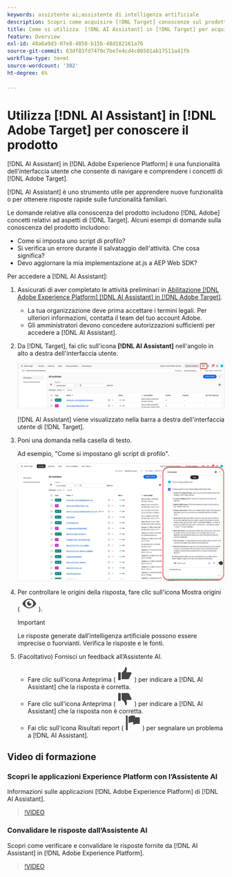 ```yaml
---
keywords: assistente ai;assistente di intelligenza artificiale
description: Scopri come acquisire [!DNL Target] conoscenze sul prodotto con [!DNL AI Assistant].
title: Come si utilizza  [!DNL AI Assistant] in [!DNL Target] per acquisire informazioni sul prodotto?
feature: Overview
exl-id: 48a6a9d3-07e8-4858-b15b-48d182161a76
source-git-commit: 63df83fd7479c7be7e4cd4c08501ab17511a41fb
workflow-type: tm+mt
source-wordcount: '302'
ht-degree: 6%

---
```


# Utilizza [!DNL AI Assistant] in [!DNL Adobe Target] per conoscere il prodotto

[!DNL AI Assistant] in [!DNL Adobe Experience Platform] è una funzionalità dell&#39;interfaccia utente che consente di navigare e comprendere i concetti di [!DNL Adobe Target].

[!DNL AI Assistant] è uno strumento utile per apprendere nuove funzionalità o per ottenere risposte rapide sulle funzionalità familiari.

Le domande relative alla conoscenza del prodotto includono [!DNL Adobe] concetti relativi ad aspetti di [!DNL Target]. Alcuni esempi di domande sulla conoscenza del prodotto includono:

* Come si imposta uno script di profilo?
* Si verifica un errore durante il salvataggio dell&#39;attività. Che cosa significa?
* Devo aggiornare la mia implementazione at.js a AEP Web SDK?

Per accedere a [!DNL AI Assistant]:

1. Assicurati di aver completato le attività preliminari in [Abilitazione [!DNL Adobe Experience Platform] [!DNL AI Assistant] in [!DNL Adobe Target]](/help/main/c-intro/enabling-ai-assistant.md).

   * La tua organizzazione deve prima accettare i termini legali. Per ulteriori informazioni, contatta il team del tuo account Adobe.
   * Gli amministratori devono concedere autorizzazioni sufficienti per accedere a [!DNL AI Assistant].

1. Da [!DNL Target], fai clic sull&#39;icona **[!DNL AI Assistant]** nell&#39;angolo in alto a destra dell&#39;interfaccia utente.

   ![Icona Assistente IA](/help/main/c-intro/assets/ai-assistant-icon.png)

   [!DNL AI Assistant] viene visualizzato nella barra a destra dell&#39;interfaccia utente di [!DNL Target].

1. Poni una domanda nella casella di testo.

   Ad esempio, &quot;Come si impostano gli script di profilo&quot;.

   ![Assistente IA con risposta](/help/main/c-intro/assets/ai-assistant-answer.png)

1. Per controllare le origini della risposta, fare clic sull&#39;icona Mostra origini ( ![icona Mostra origini](/help/main/assets/icons/Visibility.svg) ).

   >[!IMPORTANT]
   >
   >Le risposte generate dall’intelligenza artificiale possono essere imprecise o fuorvianti. Verifica le risposte e le fonti.

1. (Facoltativo) Fornisci un feedback all’Assistente AI.

   * Fare clic sull&#39;icona Anteprima ( ![Icona Anteprima](/help/main/assets/icons/ThumbUp.svg) ) per indicare a [!DNL AI Assistant] che la risposta è corretta.
   * Fare clic sull&#39;icona Anteprima ( ![Icona Anteprima](/help/main/assets/icons/ThumbDown.svg) ) per indicare a [!DNL AI Assistant] che la risposta non è corretta.
   * Fai clic sull&#39;icona Risultati report ( ![Icona Risultati report](/help/main/assets/icons/Flag.svg) ) per segnalare un problema a [!DNL AI Assistant].

## Video di formazione

### Scopri le applicazioni Experience Platform con l’Assistente AI

Informazioni sulle applicazioni [!DNL Adobe Experience Platform] di [!DNL AI Assistant].

>[!VIDEO](https://video.tv.adobe.com/v/3441024/?learn=on&#x26;enablevpops)

### Convalidare le risposte dall’Assistente AI

Scopri come verificare e convalidare le risposte fornite da [!DNL AI Assistant] in [!DNL Adobe Experience Platform].

>[!VIDEO](https://video.tv.adobe.com/v/3441738/?learn=on&#x26;enablevpops)
